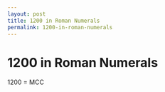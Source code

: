 ```yaml
---
layout: post
title: 1200 in Roman Numerals
permalink: 1200-in-roman-numerals
---
```


# 1200 in Roman Numerals

1200 = MCC
